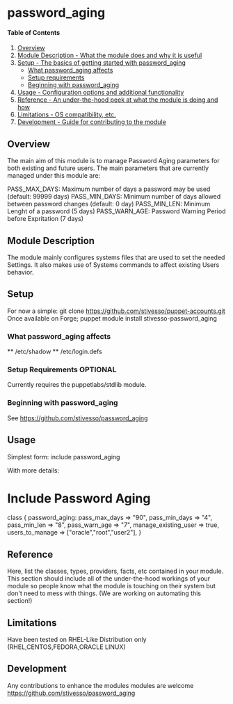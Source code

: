 # password_aging

#### Table of Contents

1. [Overview](#overview)
2. [Module Description - What the module does and why it is useful](#module-description)
3. [Setup - The basics of getting started with password_aging](#setup)
    * [What password_aging affects](#what-password_aging-affects)
    * [Setup requirements](#setup-requirements)
    * [Beginning with password_aging](#beginning-with-password_aging)
4. [Usage - Configuration options and additional functionality](#usage)
5. [Reference - An under-the-hood peek at what the module is doing and how](#reference)
5. [Limitations - OS compatibility, etc.](#limitations)
6. [Development - Guide for contributing to the module](#development)

## Overview

The main aim of this module is to manage Password Aging parameters for both existing and future users. The main parameters that are currently managed under this module are:

PASS_MAX_DAYS:   Maximum number of days a password may be used (default: 99999 days)
PASS_MIN_DAYS:   Minimum number of days allowed between password changes (default: 0 day)
PASS_MIN_LEN:    Minimum Lenght of a password (5 days)
PASS_WARN_AGE:   Password Warning Period before Expritation (7 days)


## Module Description

The module mainly configures systems files that are used to set the needed Settings.
It also makes use of Systems commands to affect existing Users behavior.


## Setup

For now a simple: git clone https://github.com/stivesso/puppet-accounts.git
Once available on Forge; puppet module install stivesso-password_aging

### What password_aging affects

** /etc/shadow
** /etc/login.defs

### Setup Requirements **OPTIONAL**

Currently requires the puppetlabs/stdlib module.

### Beginning with password_aging

See https://github.com/stivesso/password_aging

## Usage

Simplest form:
include password_aging

With more details:

# Include Password Aging
class  { password_aging:
   pass_max_days         => "90", 
   pass_min_days         => "4", 
   pass_min_len          => "8", 
   pass_warn_age         => "7", 
   manage_existing_user  => true,
   users_to_manage       => ["oracle","root","user2"],
}


## Reference

Here, list the classes, types, providers, facts, etc contained in your module.
This section should include all of the under-the-hood workings of your module so
people know what the module is touching on their system but don't need to mess
with things. (We are working on automating this section!)

## Limitations

Have been tested on RHEL-Like Distribution only (RHEL,CENTOS,FEDORA,ORACLE LINUX)

## Development

Any contributions to enhance the modules modules are welcome
https://github.com/stivesso/password_aging
